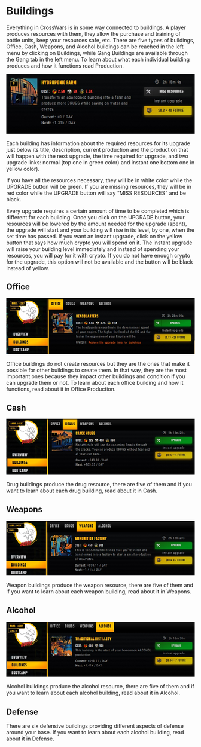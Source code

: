 # Buildings

Everything in CrossWars is in some way connected to buildings. A player produces resources with them, they allow the purchase and training of battle units, keep your resources safe, etc. There are five types of buildings, Office, Cash, Weapons, and Alcohol buildings can be reached in the left menu by clicking on Buildings, while Gang Buildings are available through the Gang tab in the left menu. To learn about what each individual building produces and how it functions read Production.

![](../img/help/image117.jpg)

Each building has information about the required resources for its upgrade just below its title, description, current production and the production that will happen with the next upgrade, the time required for upgrade, and two upgrade links: normal (top one in green color) and instant one bottom one in yellow color).

If you have all the resources necessary, they will be in white color while the UPGRADE button will be green. If you are missing resources, they will be in red color while the UPGRADE button will say “MISS RESOURCES” and be black.

Every upgrade requires a certain amount of time to be completed which is different for each building. Once you click on the UPGRADE button, your resources will be lowered by the amount needed for the upgrade (spent), the upgrade will start and your building will rise in its level, by one, when the set time has passed. If you want an instant upgrade, click on the yellow button that says how much crypto you will spend on it. The instant upgrade will raise your building level immediately and instead of spending your resources, you will pay for it with crypto. If you do not have enough crypto for the upgrade, this option will not be available and the button will be black instead of yellow.

## Office

![](../img/help/image91.jpg)

Office buildings do not create resources but they are the ones that make it possible for other buildings to create them. In that way, they are the most important ones because they impact other buildings and condition if you can upgrade them or not. To learn about each office building and how it functions, read about it in Office Production.

## Cash

![](../img/help/image50.jpg)

Drug buildings produce the drug resource, there are five of them and if you want to learn about each drug building, read about it in Cash.

## Weapons

![](../img/help/image123.jpg)

Weapon buildings produce the weapon resource, there are five of them and if you want to learn about each weapon building, read about it in Weapons.

## Alcohol

![](../img/help/image74.jpg)

Alcohol buildings produce the alcohol resource, there are five of them and if you want to learn about each alcohol building, read about it in Alcohol.

## Defense

There are six defensive buildings providing different aspects of defense around your base. If you want to learn about each alcohol building, read about it in Defense.